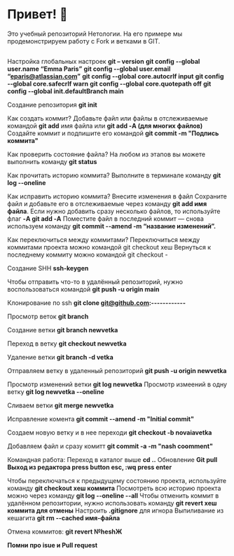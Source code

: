 # Привет! 👋

Это учебный репозиторий Нетологии. На его примере мы продемонстрируем работу с Fork и ветками в GIT. 

## 

Настройка глобальных настроек
**git – version**
**git config --global user.name “Emma Paris”**
**git config --global user.email “eparis@atlassian.com”**
**git config --global core.autocrlf input**
**git config --global core.safecrlf warn**
**git config --global core.quotepath off**
**git config --global init.defaultBranch main**

Создание репозитория
**git init**

Как создать коммит?
Добавьте файл или файлы в отслеживаемые командой **git add** имя файла или **git add -А (для многих файлов)**
Создайте коммит и подпишите его командой **git commit -m "Подпись коммита"**

Как проверить состояние файла?
На любом из этапов вы можете выполнить команду **git status**

Как прочитать историю коммита?
Выполните в терминале команду **git log --oneline**

Как исправить историю коммита?
Внесите изменения в файл
Сохраните файл и добавьте его в отслеживаемые через команду **git add имя файла**. Если нужно добавить сразу несколько файлов, то используйте флаг **-A git add -А**
Поместите файл в последний коммит — снова используем команду **git commit --amend -m “название изменений”.**

Как переключиться между коммитами?
Переключиться между коммитами проекта можно командой git checkout хеш
Вернуться к последнему коммиту можно командой git checkout -


Создание SHH
**ssh-keygen**

Чтобы отправить что-то в удалённый репозиторий, нужно воспользоваться командой **git push -u origin main**

Клонирование по ssh
**git clone git@github.com:------------**

Просмотр веток **git branch**

Создание ветки **git branch newvetka**

Переход в ветку **git checkout newvetka**

Удаление ветки **git branch -d vetka**

Отправляем ветку в удаленный репозиторий
**git push -u origin newvetka**

Просмотр изменений ветки **git log newvetka** 
Просмотр измеений в одну ветку **git log newvetka --oneline**

Сливаем ветки **git merge newvetka**

Исправление комента **git commit --amend -m "Initial commit"**

Создаем новую ветку и в нее переходи **git checkout -b novaiavetka**

Добавляем файл и сразу комитт **git commit -a -m "nash coomment"**

Командная работа:
Переход в каталог выше **cd ..**
Обновление **Git pull**
**Выход из редактора press button esc, :wq press enter**

Чтобы переключаться к предыдущему состоянию проекта, используйте команду **git checkout хеш коммита**
Посмотреть всю историю проекта можно через команду **git log --oneline --all**
Чтобы отменить коммит в удалённом репозитории, нужно использовать команду **git revert хеш коммита для отмены**
Настроить **.gitignore** для игнора
Выпиливание из кешагита **git rm --cached имя-файла**

Отмена коммитов:
**git revert №heshЖ**

**Помни про isue и Pull request**


